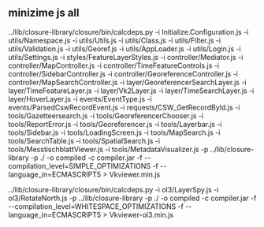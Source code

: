 ## minizime js all
../lib/closure-library/closure/bin/calcdeps.py -i Initialize.Configuration.js -i utils/Namespace.js -i utils/Utils.js -i utils/Class.js -i utils/Filter.js -i utils/Validation.js -i utils/Georef.js -i utils/AppLoader.js -i utils/Login.js -i utils/Settings.js -i styles/FeatureLayerStyles.js -i controller/Mediator.js -i controller/MapController.js -i controller/TimeFeatureControls.js -i controller/SidebarController.js -i controller/GeoreferenceController.js -i controller/MapSearchController.js -i layer/GeoreferencerSearchLayer.js -i layer/TimeFeatureLayer.js -i layer/Vk2Layer.js -i layer/TimeSearchLayer.js -i layer/HoverLayer.js -i events/EventType.js -i events/ParsedCswRecordEvent.js -i requests/CSW_GetRecordById.js -i tools/Gazetteersearch.js -i tools/GeoreferencerChooser.js -i tools/ReportError.js -i tools/Georeferencer.js -i tools/Layerbar.js -i tools/Sidebar.js -i tools/LoadingScreen.js -i tools/MapSearch.js -i tools/SearchTable.js -i tools/SpatialSearch.js -i tools/MesstischblattViewer.js -i tools/MetadataVisualizer.js -p ../lib/closure-library -p ./ -o compiled -c compiler.jar -f --compilation_level=SIMPLE_OPTIMIZATIONS -f --language_in=ECMASCRIPT5 > Vkviewer.min.js

../lib/closure-library/closure/bin/calcdeps.py -i ol3/LayerSpy.js -i ol3/RotateNorth.js -p ../lib/closure-library -p ./ -o compiled -c compiler.jar -f --compilation_level=WHITESPACE_OPTIMIZATIONS -f --language_in=ECMASCRIPT5 > Vkviewer-ol3.min.js



